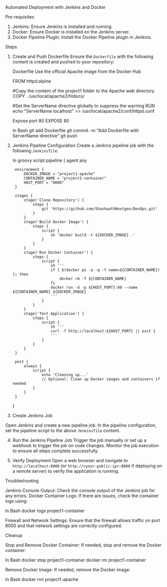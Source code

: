 Automated Deployment with Jenkins and Docker

 Pre-requisites
1. Jenkins: Ensure Jenkins is installed and running.
2. Docker: Ensure Docker is installed on the Jenkins server.
3. Docker Pipeline Plugin: Install the Docker Pipeline plugin in Jenkins.

 Steps
1. Create and Push Dockerfile
Ensure the `Dockerfile` with the following content is created and pushed to your repository:

   Dockerfile
Use the official Apache image from the Docker Hub

    FROM httpd:alpine

     #Copy the content of the project1 folder to the Apache web directory
    COPY . /usr/local/apache2/htdocs/

     #Set the ServerName directive globally to suppress the warning
    RUN echo "ServerName localhost" >> /usr/local/apache2/conf/httpd.conf

     Expose port 80
    EXPOSE 80
   
    In Bash
    git add Dockerfile
    git commit -m "Add Dockerfile with ServerName directive"
    git push
   

2. Jenkins Pipeline Configuration
Create a Jenkins pipeline job with the following `Jenkinsfile`:

   In groovy script
    pipeline {
        agent any

        environment {
            DOCKER_IMAGE = "project1-apache"
            CONTAINER_NAME = "project1-container"
            HOST_PORT = "8000"
        }

        stages {
            stage('Clone Repository') {
                steps {
                    git 'https://github.com/ShashwathNextgen/DevOps.git'
                }
            }
            stage('Build Docker Image') {
                steps {
                    script {
                        sh 'docker build -t ${DOCKER_IMAGE} .'
                    }
                }
            }
            stage('Run Docker Container') {
                steps {
                    script {
                        sh '''
                        if [ $(docker ps -a -q -f name=${CONTAINER_NAME}) ]; then
                            docker rm -f ${CONTAINER_NAME}
                        fi
                        docker run -d -p ${HOST_PORT}:80 --name ${CONTAINER_NAME} ${DOCKER_IMAGE}
                        '''
                    }
                }
            }
            stage('Test Application') {
                steps {
                    script {
                        sh '''
                        curl -f http://localhost:${HOST_PORT} || exit 1
                        '''
                    }
                }
            }
        }

        post {
            always {
                script {
                    echo 'Cleaning up...'
                    // Optional: Clean up Docker images and containers if needed
                }
            }
        }
    }
   

3. Create Jenkins Job

Open Jenkins and create a new pipeline job.
In the pipeline configuration, set the pipeline script to the above `Jenkinsfile` content.

4. Run the Jenkins Pipeline Job
Trigger the job manually or set up a webhook to trigger the job on code changes.
Monitor the job execution to ensure all steps complete successfully.

5. Verify Deployment
Open a web browser and navigate to `http://localhost:8000` (or `http://<your-public-ip>:8000` if deploying on a remote server) to verify the application is running.

 Troubleshooting

Jenkins Console Output: Check the console output of the Jenkins job for any errors.
Docker Container Logs: If there are issues, check the container logs using:

  In Bash
  docker logs project1-container
 
Firewall and Network Settings: Ensure that the firewall allows traffic on port 8000 and that network settings are correctly configured.

 Cleanup

Stop and Remove Docker Container: If needed, stop and remove the Docker container:

  In Bash
  docker stop project1-container
  docker rm project1-container
 

Remove Docker Image: If needed, remove the Docker image:

  In Bash
  docker rmi project1-apache

